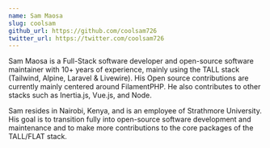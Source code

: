 ```yaml
---
name: Sam Maosa
slug: coolsam
github_url: https://github.com/coolsam726
twitter_url: https://twitter.com/coolsam726
---
```


Sam Maosa is a Full-Stack software developer and open-source software maintainer with 10+ years of experience, mainly using the TALL stack (Tailwind, Alpine, Laravel & Livewire). His Open source contributions are currently mainly centered around FilamentPHP. He also contributes to other stacks such as Inertia.js, Vue.js, and Node.

Sam resides in Nairobi, Kenya, and is an employee of Strathmore University. His goal is to transition fully into open-source software development and maintenance and to make more contributions to the core packages of the TALL/FLAT stack.
